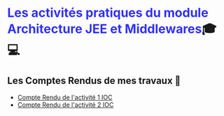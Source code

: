 # <strong style="color:blue; opacity: 0.80">Les activités pratiques du module Architecture JEE et Middlewares</strong>:mortar_board::computer: 

## Les Comptes Rendus de mes travaux :100: 

- [Compte Rendu de l'activité 1 IOC](https://github.com/KhaoulaElmajni/ELMAJNI_Khaoula_JEE/blob/main/Activit%C3%A9_Pratique_semaine1/Activit%C3%A9%20Pratique%201%20IOC.pdf)
- [Compte Rendu de l'activité 2 IOC](https://)

